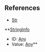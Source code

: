## References
  * [Str](EntrenchmentStr.md)

**[StringInfo](EntrenchmentStringInfo.md)
  * ID: [Any](Any.md)
  * Value: [Any](Any.md)**
